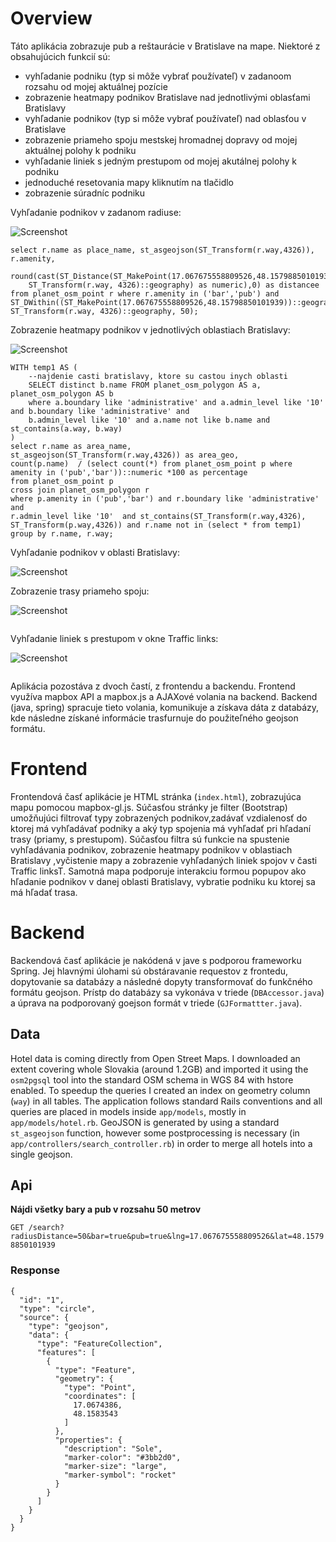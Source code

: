 # Overview

Táto aplikácia zobrazuje pub a reštaurácie v Bratislave na mape. Niektoré z obsahujúcich funkcií sú:
- vyhľadanie podniku (typ si môže vybrať používateľ) v zadanoom rozsahu od mojej aktuálnej pozície
- zobrazenie heatmapy podnikov Bratislave nad jednotlivými oblasťami Bratislavy 
- vyhľadanie podnikov (typ si môže vybrať používateľ) nad oblasťou v Bratislave
- zobrazenie priameho spoju mestskej hromadnej dopravy od mojej aktuálnej polohy k podniku
- vyhľadanie liniek s jedným prestupom od mojej akutálnej polohy k podniku
- jednoduché resetovania mapy kliknutím na tlačidlo
- zobrazenie súradníc podniku

Vyhľadanie podnikov v zadanom radiuse:

![Screenshot](findpubs.PNG)

```
select r.name as place_name, st_asgeojson(ST_Transform(r.way,4326)), r.amenity, 
	round(cast(ST_Distance(ST_MakePoint(17.067675558809526,48.15798850101939)::geography,
	ST_Transform(r.way, 4326)::geography) as numeric),0) as distancee 
from planet_osm_point r where r.amenity in ('bar','pub') and ST_DWithin((ST_MakePoint(17.067675558809526,48.15798850101939))::geography, ST_Transform(r.way, 4326)::geography, 50);
```

Zobrazenie heatmapy podnikov  v jednotlivých oblastiach Bratislavy:

![Screenshot](heatmap.PNG)
```
WITH temp1 AS (
	--najdenie casti bratislavy, ktore su castou inych oblasti
	SELECT distinct b.name FROM planet_osm_polygon AS a, planet_osm_polygon AS b 
	where a.boundary like 'administrative' and a.admin_level like '10' and b.boundary like 'administrative' and 
	b.admin_level like '10' and a.name not like b.name and st_contains(a.way, b.way)
) 
select r.name as area_name, 
st_asgeojson(ST_Transform(r.way,4326)) as area_geo, 
count(p.name)  / (select count(*) from planet_osm_point p where amenity in ('pub','bar'))::numeric *100 as percentage 
from planet_osm_point p 
cross join planet_osm_polygon r 
where p.amenity in ('pub','bar') and r.boundary like 'administrative' and 
r.admin_level like '10'  and st_contains(ST_Transform(r.way,4326), ST_Transform(p.way,4326)) and r.name not in (select * from temp1) 
group by r.name, r.way;
```

Vyhľadanie podnikov v oblasti Bratislavy:

![Screenshot](findheatmap.PNG)

Zobrazenie trasy priameho spoju:

![Screenshot](direct.PNG)
```
```

Vyhľadanie liniek s prestupom v okne Traffic links:

![Screenshot](transfer.PNG)
```
```

Aplikácia pozostáva z dvoch častí, z frontendu a backendu. Frontend využíva  mapbox API a mapbox.js a AJAXové volania na backend. Backend (java, spring) spracuje tieto volania, komunikuje a získava dáta z databázy, kde následne získané informácie trasfurnuje do použiteľného geojson formátu.

# Frontend

Frontendová časť aplikácie je HTML stránka (`index.html`), zobrazujúca mapu pomocou mapbox-gl.js. Súčasťou stránky je filter (Bootstrap) umožňujúci filtrovať typy zobrazených podnikov,zadávať vzdialenosť do ktorej má vyhľadávať podniky a aký typ spojenia má vyhľadať pri hľadaní trasy (priamy, s prestupom). Súčasťou filtra sú funkcie na spustenie vyhľadávania podnikov, zobrazenie heatmapy podnikov v oblastiach Bratislavy ,vyčistenie mapy a zobrazenie vyhľadaných liniek spojov v časti Traffic linksT. Samotná mapa podporuje interakciu formou popupov ako hľadanie podnikov v danej oblasti Bratislavy, vybratie podniku ku ktorej sa má hľadať trasa.

# Backend

Backendová časť aplikácie je nakódená v jave s podporou frameworku Spring. Jej hlavnými úlohami sú obstáravanie requestov z frontedu, dopytovanie sa databázy a následné dopyty transformovať do funkčného formátu geojson. Prístp do databázy sa vykonáva v triede (`DBAccessor.java`) a úprava na podporovaný goejson formát v triede (`GJFormattter.java`).

## Data

Hotel data is coming directly from Open Street Maps. I downloaded an extent covering whole Slovakia (around 1.2GB) and imported it using the `osm2pgsql` tool into the standard OSM schema in WGS 84 with hstore enabled. To speedup the queries I created an index on geometry column (`way`) in all tables. The application follows standard Rails conventions and all queries are placed in models inside `app/models`, mostly in `app/models/hotel.rb`. GeoJSON is generated by using a standard `st_asgeojson` function, however some postprocessing is necessary (in `app/controllers/search_controller.rb`) in order to merge all hotels into a single geojson.

## Api

**Nájdi všetky bary a pub v rozsahu 50 metrov**

`GET /search?radiusDistance=50&bar=true&pub=true&lng=17.067675558809526&lat=48.15798850101939`



### Response


```
{
  "id": "1",
  "type": "circle",
  "source": {
    "type": "geojson",
    "data": {
      "type": "FeatureCollection",
      "features": [
        {
          "type": "Feature",
          "geometry": {
            "type": "Point",
            "coordinates": [
              17.0674386,
              48.1583543
            ]
          },
          "properties": {
            "description": "Sole",
            "marker-color": "#3bb2d0",
            "marker-size": "large",
            "marker-symbol": "rocket"
          }
        }
      ]
    }
  }
}
```

